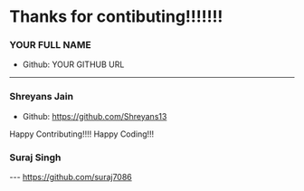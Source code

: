 # Thanks for contibuting!!!!!!!

### YOUR FULL NAME
- Github: YOUR GITHUB URL
***

### Shreyans Jain
- Github: https://github.com/Shreyans13

Happy Contributing!!!!
Happy Coding!!!

### Suraj Singh
--- https://github.com/suraj7086
